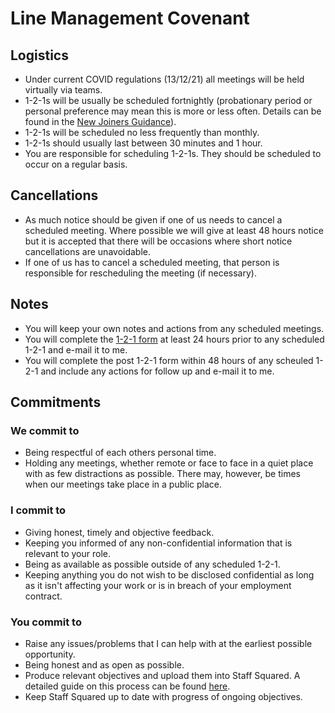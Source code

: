 # Line Management Covenant

## Logistics

- Under current COVID regulations (13/12/21) all meetings will be held virtually
  via teams.
- 1-2-1s will be usually be scheduled fortnightly (probationary period or
  personal preference may mean this is more or less often. Details can be found
  in the [New Joiners Guidance](/guides/new-joiner)).
- 1-2-1s will be scheduled no less frequently than monthly.
- 1-2-1s should usually last between 30 minutes and 1 hour.
- You are responsible for scheduling 1-2-1s. They should be scheduled to occur
  on a regular basis.

## Cancellations

- As much notice should be given if one of us needs to cancel a scheduled
  meeting. Where possible we will give at least 48 hours notice but it is
  accepted that there will be occasions where short notice cancellations are
  unavoidable.
- If one of us has to cancel a scheduled meeting, that person is responsible for
  rescheduling the meeting (if necessary).

## Notes

- You will keep your own notes and actions from any scheduled meetings.
- You will complete the
  [1-2-1 form](https://thedatashed.sharepoint.com/sites/sds/SitePages/1-to-1%27s-and-Objectives.aspx)
  at least 24 hours prior to any scheduled
  1-2-1 and e-mail it to me.
- You will complete the post 1-2-1 form within 48 hours of any scheuled 1-2-1
  and include any actions for follow up and e-mail it to me.

## Commitments

### We commit to

- Being respectful of each others personal time.
- Holding any meetings, whether remote or face to face in a quiet place with as
  few distractions as possible. There may, however, be times when our meetings
  take place in a public place.

### I commit to

- Giving honest, timely and objective feedback.
- Keeping you informed of any non-confidential information that is relevant to
  your role.
- Being as available as possible outside of any scheduled 1-2-1.
- Keeping anything you do not wish to be disclosed confidential as long as it
  isn't affecting your work or is in breach of your employment contract.

### You commit to

- Raise any issues/problems that I can help with at the earliest possible
  opportunity.
- Being honest and as open as possible.
- Produce relevant objectives and upload them into Staff Squared.
  A detailed guide on this process can be found
  [here](https://thedatashed.sharepoint.com/sites/sds/SitePages/1-to-1%27s-and-Objectives.aspx).
- Keep Staff Squared up to date with progress of ongoing objectives.
